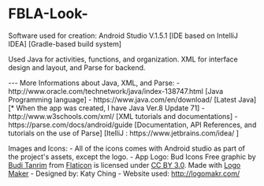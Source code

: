 # FBLA-Look-

<p>Software used for creation: Android Studio V.1.5.1 [IDE based on  IntelliJ IDEA] [Gradle-based build system]
<p>Used Java for activities, functions, and organization. XML for interface design and layout, and Parse for backend. </p>
--- More Informations about Java, XML, and Parse:
     - http://www.oracle.com/technetwork/java/index-138747.html [Java Programming language]
     - https://www.java.com/en/download/  [Latest Java][* When the app was created, I have Java Ver.8 Update 71]
     - http://www.w3schools.com/xml/ [XML tutorials and documentations]
     - https://parse.com/docs/android/guide [Documentation, API References, and tutorials on the use of Parse]
    [ItelliJ :  https://www.jetbrains.com/idea/ ]

Images and Icons:
     - All of the icons comes with Android studio as part of the project's assets, except the logo.
     - App Logo:
          Bud Icons Free graphic by <a href="http://buditanrim.co">Budi Tanrim</a> from <a href="http://www.flaticon.com/">Flaticon</a> is licensed under <a href="http://creativecommons.org/licenses/by/3.0/" title="Creative Commons BY 3.0">CC BY 3.0</a>. Made with <a href="http://logomakr.com" title="Logo Maker">Logo Maker</a>
          - Designed by: Katy Ching 
          - Website used: http://logomakr.com/
     
